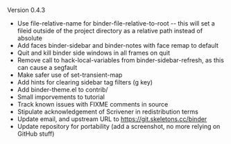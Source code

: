 Version 0.4.3

- Use file-relative-name for binder-file-relative-to-root -- this will
  set a fileid outside of the project directory as a relative path
  instead of absolute
- Add faces binder-sidebar and binder-notes with face remap to default
- Quit and kill binder side windows in all frames on quit
- Remove call to hack-local-variables from binder-sidebar-refresh, as
  this can cause a segfault
- Make safer use of set-transient-map
- Add hints for clearing sidebar tag filters (g key)
- Add binder-theme.el to contrib/
- Small imporvements to tutorial
- Track known issues with FIXME comments in source
- Stipulate acknowledgement of Scrivener in redistribution terms
- Update email, and upstream URL to https://git.skeletons.cc/binder
- Update repository for portability (add a screenshot, no more relying
  on GitHub stuff)
